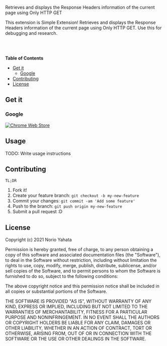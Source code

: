 <p>Retrieves and displays the Response Headers information of the current page using Only HTTP GET</p>

<p>This extension is Simple Extension! Retrieves and displays the Response Headers information of the current page using Only HTTP GET. Use this for debugging and research.</p>
<br><br>

**Table of Contents**
- [Get it](#get-it)
  - [Google](#google)
- [Contributing](#contributing)
- [License](#license)

## Get it
### Google
 
[![Chrome Web Store](https://storage.googleapis.com/web-dev-uploads/image/WlD8wC6g8khYWPJUsQceQkhXSlv1/iNEddTyWiMfLSwFD6qGq.png)](https://chrome.google.com/webstore/detail/heading-response-headers/hffmllbdjjabidjlbjgikalbbfggggki)
 
## Usage
 
TODO: Write usage instructions
 
## Contributing
 
`TL;DR`
1. Fork it!
2. Create your feature branch: `git checkout -b my-new-feature`
3. Commit your changes: `git commit -am 'Add some feature'`
4. Push to the branch: `git push origin my-new-feature`
5. Submit a pull request :D

 
## License
 
Copyright (c) 2021 Norio Yahata

Permission is hereby granted, free of charge, to any person obtaining a copy
of this software and associated documentation files (the "Software"), to deal
in the Software without restriction, including without limitation the rights
to use, copy, modify, merge, publish, distribute, sublicense, and/or sell
copies of the Software, and to permit persons to whom the Software is
furnished to do so, subject to the following conditions:

The above copyright notice and this permission notice shall be included in all
copies or substantial portions of the Software.

THE SOFTWARE IS PROVIDED "AS IS", WITHOUT WARRANTY OF ANY KIND, EXPRESS OR
IMPLIED, INCLUDING BUT NOT LIMITED TO THE WARRANTIES OF MERCHANTABILITY,
FITNESS FOR A PARTICULAR PURPOSE AND NONINFRINGEMENT. IN NO EVENT SHALL THE
AUTHORS OR COPYRIGHT HOLDERS BE LIABLE FOR ANY CLAIM, DAMAGES OR OTHER
LIABILITY, WHETHER IN AN ACTION OF CONTRACT, TORT OR OTHERWISE, ARISING FROM,
OUT OF OR IN CONNECTION WITH THE SOFTWARE OR THE USE OR OTHER DEALINGS IN THE
SOFTWARE.

